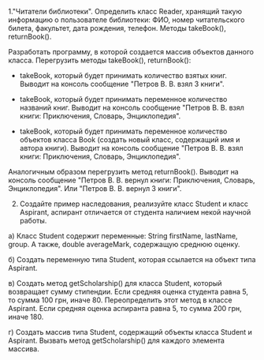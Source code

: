 1."Читатели библиотеки". Определить класс Reader, хранящий такую информацию о пользователе библиотеки: ФИО, номер читательского билета, факультет, дата рождения, телефон. Методы takeBook(), returnBook().

Разработать программу, в которой создается массив объектов данного класса. Перегрузить методы takeBook(), returnBook():

- takeBook, который будет принимать количество взятых книг. Выводит на консоль сообщение "Петров В. В. взял 3 книги".

- takeBook, который будет принимать переменное количество названий книг. Выводит на консоль сообщение "Петров В. В. взял книги: Приключения, Словарь, Энциклопедия".

- takeBook, который будет принимать переменное количество объектов класса Book (создать новый класс, содержащий имя и автора книги). Выводит на консоль сообщение "Петров В. В. взял книги: Приключения, Словарь, Энциклопедия".

Аналогичным образом перегрузить метод returnBook(). Выводит на консоль сообщение "Петров В. В. вернул книги: Приключения, Словарь, Энциклопедия". Или "Петров В. В. вернул 3 книги".



2. Создайте пример наследования, реализуйте класс Student и класс Aspirant, аспирант отличается от студента наличием некой научной работы.

а) Класс Student содержит переменные: String firstName, lastName, group. А также, double averageMark, содержащую среднюю оценку.

б) Создать переменную типа Student, которая ссылается на объект типа Aspirant.

в) Создать метод getScholarship() для класса Student, который возвращает сумму стипендии. Если средняя оценка студента равна 5, то сумма 100 грн, иначе 80. Переопределить этот метод в классе Aspirant.  Если средняя оценка аспиранта равна 5, то сумма 200 грн, иначе 180.

г) Создать массив типа Student, содержащий объекты класса Student и Aspirant. Вызвать метод getScholarship() для каждого элемента массива.